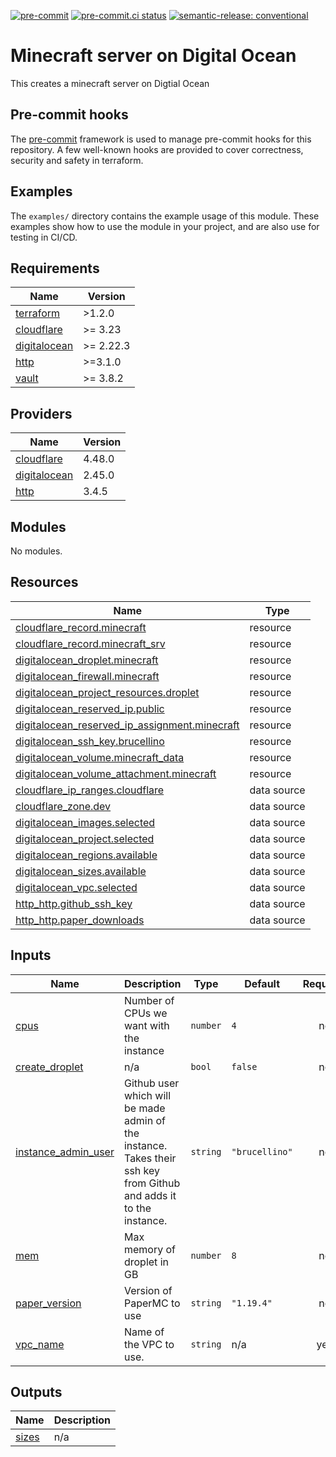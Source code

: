 [![pre-commit](https://img.shields.io/badge/pre--commit-enabled-brightgreen?logo=pre-commit&logoColor=white)](https://github.com/pre-commit/pre-commit) [![pre-commit.ci status](https://results.pre-commit.ci/badge/github/brucellino/terraform-digitalocean-minecraft-server/main.svg)](https://results.pre-commit.ci/latest/github/brucellino/terraform-digitalocean-minecraft-server/main) [![semantic-release: conventional](https://img.shields.io/badge/semantic--release-conventional-e10079?logo=semantic-release)](https://github.com/semantic-release/semantic-release)

# Minecraft server on Digital Ocean

This creates a minecraft server on Digtial Ocean

## Pre-commit hooks

<!-- Edit this section or delete if you make no change  -->

The [pre-commit](https://pre-commit.com) framework is used to manage pre-commit hooks for this repository.
A few well-known hooks are provided to cover correctness, security and safety in terraform.

## Examples

The `examples/` directory contains the example usage of this module.
These examples show how to use the module in your project, and are also use for testing in CI/CD.

<!--

Modify this section according to the kinds of examples you want
You may want to change the names of the examples or the kinds of
examples themselves

-->

<!-- BEGIN_TF_DOCS -->
## Requirements

| Name | Version |
|------|---------|
| <a name="requirement_terraform"></a> [terraform](#requirement\_terraform) | >1.2.0 |
| <a name="requirement_cloudflare"></a> [cloudflare](#requirement\_cloudflare) | >= 3.23 |
| <a name="requirement_digitalocean"></a> [digitalocean](#requirement\_digitalocean) | >= 2.22.3 |
| <a name="requirement_http"></a> [http](#requirement\_http) | >=3.1.0 |
| <a name="requirement_vault"></a> [vault](#requirement\_vault) | >= 3.8.2 |

## Providers

| Name | Version |
|------|---------|
| <a name="provider_cloudflare"></a> [cloudflare](#provider\_cloudflare) | 4.48.0 |
| <a name="provider_digitalocean"></a> [digitalocean](#provider\_digitalocean) | 2.45.0 |
| <a name="provider_http"></a> [http](#provider\_http) | 3.4.5 |

## Modules

No modules.

## Resources

| Name | Type |
|------|------|
| [cloudflare_record.minecraft](https://registry.terraform.io/providers/cloudflare/cloudflare/latest/docs/resources/record) | resource |
| [cloudflare_record.minecraft_srv](https://registry.terraform.io/providers/cloudflare/cloudflare/latest/docs/resources/record) | resource |
| [digitalocean_droplet.minecraft](https://registry.terraform.io/providers/digitalocean/digitalocean/latest/docs/resources/droplet) | resource |
| [digitalocean_firewall.minecraft](https://registry.terraform.io/providers/digitalocean/digitalocean/latest/docs/resources/firewall) | resource |
| [digitalocean_project_resources.droplet](https://registry.terraform.io/providers/digitalocean/digitalocean/latest/docs/resources/project_resources) | resource |
| [digitalocean_reserved_ip.public](https://registry.terraform.io/providers/digitalocean/digitalocean/latest/docs/resources/reserved_ip) | resource |
| [digitalocean_reserved_ip_assignment.minecraft](https://registry.terraform.io/providers/digitalocean/digitalocean/latest/docs/resources/reserved_ip_assignment) | resource |
| [digitalocean_ssh_key.brucellino](https://registry.terraform.io/providers/digitalocean/digitalocean/latest/docs/resources/ssh_key) | resource |
| [digitalocean_volume.minecraft_data](https://registry.terraform.io/providers/digitalocean/digitalocean/latest/docs/resources/volume) | resource |
| [digitalocean_volume_attachment.minecraft](https://registry.terraform.io/providers/digitalocean/digitalocean/latest/docs/resources/volume_attachment) | resource |
| [cloudflare_ip_ranges.cloudflare](https://registry.terraform.io/providers/cloudflare/cloudflare/latest/docs/data-sources/ip_ranges) | data source |
| [cloudflare_zone.dev](https://registry.terraform.io/providers/cloudflare/cloudflare/latest/docs/data-sources/zone) | data source |
| [digitalocean_images.selected](https://registry.terraform.io/providers/digitalocean/digitalocean/latest/docs/data-sources/images) | data source |
| [digitalocean_project.selected](https://registry.terraform.io/providers/digitalocean/digitalocean/latest/docs/data-sources/project) | data source |
| [digitalocean_regions.available](https://registry.terraform.io/providers/digitalocean/digitalocean/latest/docs/data-sources/regions) | data source |
| [digitalocean_sizes.available](https://registry.terraform.io/providers/digitalocean/digitalocean/latest/docs/data-sources/sizes) | data source |
| [digitalocean_vpc.selected](https://registry.terraform.io/providers/digitalocean/digitalocean/latest/docs/data-sources/vpc) | data source |
| [http_http.github_ssh_key](https://registry.terraform.io/providers/hashicorp/http/latest/docs/data-sources/http) | data source |
| [http_http.paper_downloads](https://registry.terraform.io/providers/hashicorp/http/latest/docs/data-sources/http) | data source |

## Inputs

| Name | Description | Type | Default | Required |
|------|-------------|------|---------|:--------:|
| <a name="input_cpus"></a> [cpus](#input\_cpus) | Number of CPUs we want with the instance | `number` | `4` | no |
| <a name="input_create_droplet"></a> [create\_droplet](#input\_create\_droplet) | n/a | `bool` | `false` | no |
| <a name="input_instance_admin_user"></a> [instance\_admin\_user](#input\_instance\_admin\_user) | Github user which will be made admin of the instance. Takes their ssh key from Github and adds it to the instance. | `string` | `"brucellino"` | no |
| <a name="input_mem"></a> [mem](#input\_mem) | Max memory of droplet in GB | `number` | `8` | no |
| <a name="input_paper_version"></a> [paper\_version](#input\_paper\_version) | Version of PaperMC to use | `string` | `"1.19.4"` | no |
| <a name="input_vpc_name"></a> [vpc\_name](#input\_vpc\_name) | Name of the VPC to use. | `string` | n/a | yes |

## Outputs

| Name | Description |
|------|-------------|
| <a name="output_sizes"></a> [sizes](#output\_sizes) | n/a |
<!-- END_TF_DOCS -->
